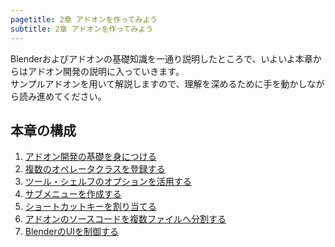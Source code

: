 ```yaml
---
pagetitle: 2章 アドオンを作ってみよう
subtitle: 2章 アドオンを作ってみよう
---
```


Blenderおよびアドオンの基礎知識を一通り説明したところで、いよいよ本章からはアドオン開発の説明に入っていきます。  
サンプルアドオンを用いて解説しますので、理解を深めるために手を動かしながら読み進めてください。


## 本章の構成

1. [アドオン開発の基礎を身につける](01_Basic_Of_Add-on_Development.html)
2. [複数のオペレータクラスを登録する](02_Register_Multiple_Operators.html)
3. [ツール・シェルフのオプションを活用する](03_Use_Operator_Property.html)
4. [サブメニューを作成する](04_Create_Sub-menu.html)
5. [ショートカットキーを割り当てる](05_Allocate_Shortcut_Keys.html)
6. [アドオンのソースコードを複数ファイルへ分割する](06_Divide_Add-on_Source_Code_Into_Multiple_Files.html)
7. [BlenderのUIを制御する](07_Control_Blender_UI.html)
